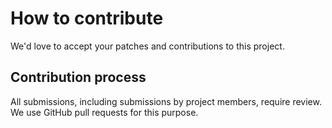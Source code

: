 # How to contribute

We'd love to accept your patches and contributions to this project.

## Contribution process

All submissions, including submissions by project members, require review. We
use GitHub pull requests for this purpose.